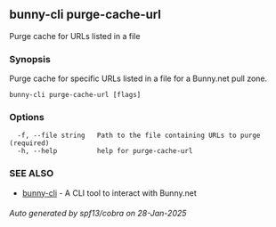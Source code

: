 ## bunny-cli purge-cache-url

Purge cache for URLs listed in a file

### Synopsis

Purge cache for specific URLs listed in a file for a Bunny.net pull zone.

```
bunny-cli purge-cache-url [flags]
```

### Options

```
  -f, --file string   Path to the file containing URLs to purge (required)
  -h, --help          help for purge-cache-url
```

### SEE ALSO

* [bunny-cli](bunny-cli.md)	 - A CLI tool to interact with Bunny.net

###### Auto generated by spf13/cobra on 28-Jan-2025
